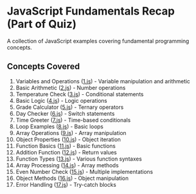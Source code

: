 # JavaScript Fundamentals Recap (Part of Quiz)
A collection of JavaScript examples covering fundamental programming concepts.
## Concepts Covered

1. Variables and Operations ([1.js](./1.js)) - Variable manipulation and arithmetic
2. Basic Arithmetic ([2.js](./2.js)) - Number operations
3. Temperature Check ([3.js](./3.js)) - Conditional statements
4. Basic Logic ([4.js](./4.js)) - Logic operations
5. Grade Calculator ([5.js](./5.js)) - Ternary operators
6. Day Checker ([6.js](./6.js)) - Switch statements
7. Time Greeter ([7.js](./7.js)) - Time-based conditionals
8. Loop Examples ([8.js](./8.js)) - Basic loops
9. Array Operations ([9.js](./9.js)) - Array manipulation
10. Object Properties ([10.js](./10.js)) - Object iteration
11. Function Basics ([11.js](./11.js)) - Basic functions
12. Addition Function ([12.js](./12.js)) - Return values
13. Function Types ([13.js](./13.js)) - Various function syntaxes
14. Array Processing ([14.js](./14.js)) - Array methods
15. Even Number Check ([15.js](./15.js)) - Multiple implementations
16. Object Methods ([16.js](./16.js)) - Object manipulation
17. Error Handling ([17.js](./17.js)) - Try-catch blocks